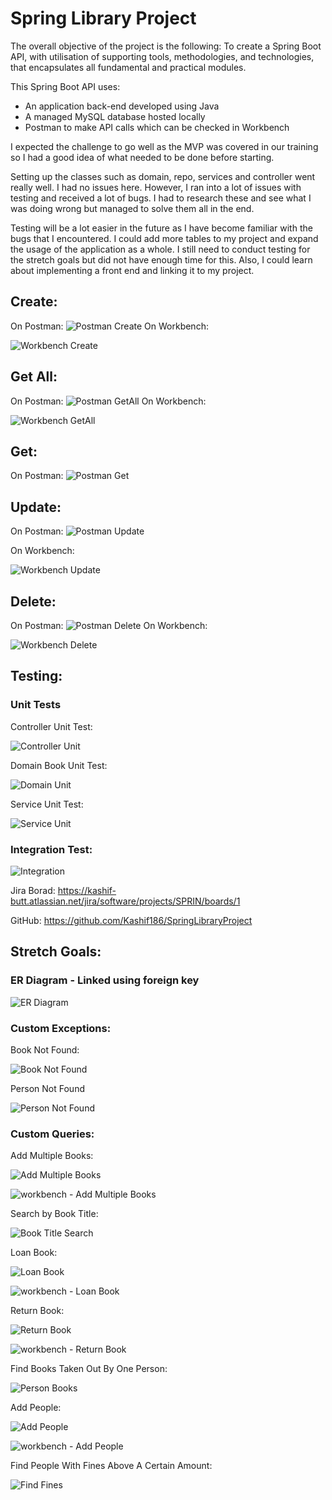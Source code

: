 # Spring Library Project

The overall objective of the project is the following:
To create a Spring Boot API, with utilisation of supporting tools, methodologies, and technologies, that encapsulates all fundamental and practical modules.

This Spring Boot API uses:
* An application back-end developed using Java
* A managed MySQL database hosted locally
* Postman to make API calls which can be checked in Workbench


I expected the challenge to go well as the MVP was covered in our training so I had a good idea of what needed to be done before starting.

Setting up the classes such as domain, repo, services and controller went really well. I had no issues here. However, I ran into a lot of issues with testing and received a lot of bugs. I had to research these and see what I was doing wrong but managed to solve them all in the end.

Testing will be a lot easier in the future as I have become familiar with the bugs that I encountered. I could add more tables to my project and expand the usage of the application as a whole. I still need to conduct testing for the stretch goals but did not have enough time for this. Also, I could learn about implementing a front end and linking it to my project.

## Create:
On Postman:
![Postman Create](/images/postman-create.png)
On Workbench:

![Workbench Create](/images/workbench-create.png)

## Get All:
On Postman:
![Postman GetAll](/images/postman-getall.png)
On Workbench:

![Workbench GetAll](/images/workbench-getall.png)

## Get:
On Postman:
![Postman Get](/images/postman-get.png)

## Update:
On Postman:
![Postman Update](/images/postman-update.png)

On Workbench:

![Workbench Update](/images/workbench-update.png)

## Delete:
On Postman:
![Postman Delete](/images/postman-delete.png)
On Workbench:

![Workbench Delete](/images/workbench-delete.png)

## Testing:

### Unit Tests
Controller Unit Test:

![Controller Unit](/images/controller-unit-test.png)

Domain Book Unit Test:

![Domain Unit](/images/domain-unit-test.png)

Service Unit Test:

![Service Unit](/images/service-unit-test.png)

### Integration Test:

![Integration](/images/integration-test.png)



Jira Borad: https://kashif-butt.atlassian.net/jira/software/projects/SPRIN/boards/1

GitHub: https://github.com/Kashif186/SpringLibraryProject


## Stretch Goals:

### ER Diagram - Linked using foreign key

![ER Diagram](/Documentation/ER-Diagram.png)


### Custom Exceptions:

Book Not Found:

![Book Not Found](/images/BookNotFound.png)

Person Not Found

![Person Not Found](/images/PersonNotFound.png)

### Custom Queries:

Add Multiple Books:

![Add Multiple Books](/images/AddMultipleBooks.png)

![workbench - Add Multiple Books](/images/workbench-AddMultipleBooks.png)

Search by Book Title:

![Book Title Search](/images/bookTitle.png)

Loan Book:

![Loan Book](/images/LoanBook.png)

![workbench - Loan Book](/images/workbench-LoanBook.png)

Return Book:

![Return Book](/images/ReturnBook.png)

![workbench - Return Book](/images/workbench-ReturnBook.png)

Find Books Taken Out By One Person:

![Person Books](/images/PersonBooks.png)

Add People:

![Add People](/images/AddPeople.png)

![workbench - Add People](/images/workbench-AddPeople.png)

Find People With Fines Above A Certain Amount:

![Find Fines](/images/PeopleFines.png)
